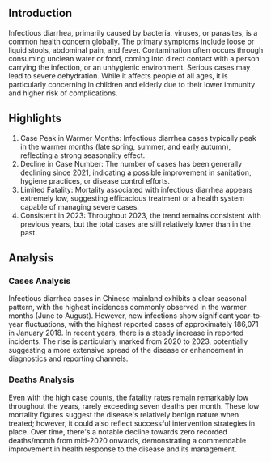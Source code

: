 ## Introduction

Infectious diarrhea, primarily caused by bacteria, viruses, or parasites, is a common health concern globally. The primary symptoms include loose or liquid stools, abdominal pain, and fever. Contamination often occurs through consuming unclean water or food, coming into direct contact with a person carrying the infection, or an unhygienic environment. Serious cases may lead to severe dehydration. While it affects people of all ages, it is particularly concerning in children and elderly due to their lower immunity and higher risk of complications.

## Highlights

1. Case Peak in Warmer Months: Infectious diarrhea cases typically peak in the warmer months (late spring, summer, and early autumn), reflecting a strong seasonality effect. <br/>
2. Decline in Case Number: The number of cases has been generally declining since 2021, indicating a possible improvement in sanitation, hygiene practices, or disease control efforts. <br/>
3. Limited Fatality: Mortality associated with infectious diarrhea appears extremely low, suggesting efficacious treatment or a health system capable of managing severe cases. <br/>
4. Consistent in 2023: Throughout 2023, the trend remains consistent with previous years, but the total cases are still relatively lower than in the past.

## Analysis

### Cases Analysis

Infectious diarrhea cases in Chinese mainland exhibits a clear seasonal pattern, with the highest incidences commonly observed in the warmer months (June to August). However, new infections show significant year-to-year fluctuations, with the highest reported cases of approximately 186,071 in January 2018. In recent years, there is a steady increase in reported incidents. The rise is particularly marked from 2020 to 2023, potentially suggesting a more extensive spread of the disease or enhancement in diagnostics and reporting channels.

### Deaths Analysis

Even with the high case counts, the fatality rates remain remarkably low throughout the years, rarely exceeding seven deaths per month. These low mortality figures suggest the disease's relatively benign nature when treated; however, it could also reflect successful intervention strategies in place. Over time, there's a notable decline towards zero recorded deaths/month from mid-2020 onwards, demonstrating a commendable improvement in health response to the disease and its management.
